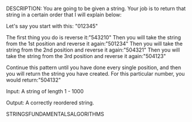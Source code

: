 ﻿DESCRIPTION:
You are going to be given a string. Your job is to return that string in a certain order that I will explain below:

Let's say you start with this: "012345"

The first thing you do is reverse it:"543210"
Then you will take the string from the 1st position and reverse it again:"501234"
Then you will take the string from the 2nd position and reverse it again:"504321"
Then you will take the string from the 3rd position and reverse it again:"504123"

Continue this pattern until you have done every single position,
and then you will return the string you have created. For this particular number, you would return:"504132"

Input:
A string of length 1 - 1000

Output:
A correctly reordered string.

STRINGSFUNDAMENTALSALGORITHMS
